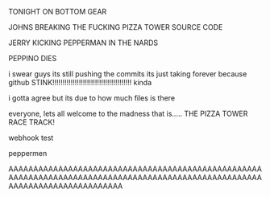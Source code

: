 TONIGHT ON BOTTOM GEAR 

JOHNS BREAKING THE FUCKING PIZZA TOWER SOURCE CODE

JERRY KICKING PEPPERMAN IN THE NARDS

PEPPINO DIES

i swear guys its still pushing the commits its just taking forever because github STINK!!!!!!!!!!!!!!!!!!!!!!!!!!!!!!!!!!!!!!! kinda

i gotta agree but its due to how much files is there

everyone, lets all welcome to the madness that is..... THE PIZZA TOWER RACE TRACK!

webhook test

  peppermen
  
  AAAAAAAAAAAAAAAAAAAAAAAAAAAAAAAAAAAAAAAAAAAAAAAAAAAAAAAAAAAAAAAAAAAAAAAAAAAAAAAAAAAAAAAAAAAAAAAAAAAAAAAAAAAAAAAAAAAAAAAAAAAAA
